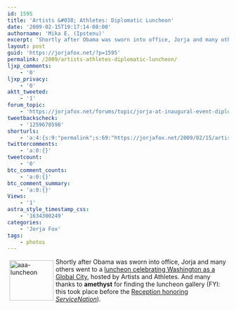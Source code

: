 ```yaml
---
id: 1595
title: 'Artists &#038; Athletes: Diplomatic Luncheon'
date: '2009-02-15T19:17:14-08:00'
authorname: 'Mika E. (Ipstenu)'
excerpt: 'Shortly after Obama was sworn into office, Jorja and many others went to a <a href="https://jorjafox.net/gallery/pub/advocacy/20090119-aaa_001/">luncheon celebrating Washington as a Global City</a>, hosted by Artists and Athletes. And many thanks to **amethyst** for finding the <a href="http://artistsandathletes.org/Pages/Gallery4.html">luncheon gallery</a>  (FYI: this took place before the <a href="https://jorjafox.net/gallery/pub/advocacy/20090119-aaa_002/">Reception honoring _ServiceNation_</a>).'
layout: post
guid: 'https://jorjafox.net/?p=1595'
permalink: /2009/artists-athletes-diplomatic-luncheon/
ljxp_comments:
    - '0'
ljxp_privacy:
    - '0'
aktt_tweeted:
    - '1'
forum_topic:
    - 'https://jorjafox.net/forums/topic/jorja-at-inaugural-event-diplomatic-luncheon'
tweetbackscheck:
    - '1259678598'
shorturls:
    - 'a:4:{s:9:"permalink";s:69:"https://jorjafox.net/2009/02/15/artists-athletes-diplomatic-luncheon/";s:7:"tinyurl";s:25:"http://tinyurl.com/b55ouy";s:4:"isgd";s:18:"http://is.gd/52Wyt";s:5:"bitly";s:20:"http://bit.ly/8fTZKK";}'
twittercomments:
    - 'a:0:{}'
tweetcount:
    - '0'
btc_comment_counts:
    - 'a:0:{}'
btc_comment_summary:
    - 'a:0:{}'
Views:
    - '1'
astra_style_timestamp_css:
    - '1634300249'
categories:
    - 'Jorja Fox'
tags:
    - photos
---
```


<a href="https://jorjafox.net/gallery/pub/artath/20090119-aaa_001/"><img src="//static.jorjafox.net/wordpress/2009/02/aaa-luncheon-100x92.jpg" alt="aaa-luncheon" title="aaa-luncheon" width="100" height="92" class="alignleft size-thumbnail wp-image-1596" style="float:left;margin:5px;" /></a> Shortly after Obama was sworn into office, Jorja and many others went to a <a href="https://jorjafox.net/gallery/pub/artath/20090119-aaa_001/">luncheon celebrating Washington as a Global City</a>, hosted by Artists and Athletes. And many thanks to **amethyst** for finding the luncheon gallery  (FYI: this took place before the <a href="https://jorjafox.net/gallery/pub/artath/20090119-aaa_002/">Reception honoring _ServiceNation_</a>).
